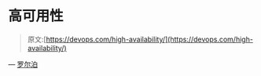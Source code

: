 # 高可用性

> 原文:[https://devops.com/high-availability/](https://devops.com/high-availability/)

— [罗尔泊](https://devops.com/author/breselman/)